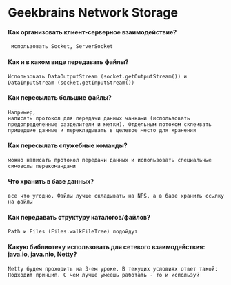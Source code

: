 # Geekbrains Network Storage
#### Как организовать клиент-серверное взаимодействие?
     использовать Socket, ServerSocket
#### Как и в каком виде передавать файлы?
    Использовать DataOutputStream (socket.getOutputStream()) и DataInputStream (socket.getInputStream()) 
#### Как пересылать большие файлы?
    Например, 
    написать протокол для передачи данных чанками (использовать предопределенные разделители и метки). Отдельным потоком склеивать пришедшие данные и перекладывать в целевое место для хранения
#### Как пересылать служебные команды?
    можно написать протокол передачи данных и использовать специальные симоволы перекомандами 
#### Что хранить в базе данных?
    все что угодно. Файлы лучше складывать на NFS, а в базе хранить ссылку на файлы
#### Как передавать структуру каталогов/файлов?
    Path и Files (Files.walkFileTree) подойдут
#### Какую библиотеку использовать для сетевого взаимодействия: java.io, java.nio, Netty?
    Netty будем проходить на 3-ем уроке. В текущих условиях ответ такой: 
    Подходит принцип. С чем лучше умеешь работать - то и используй